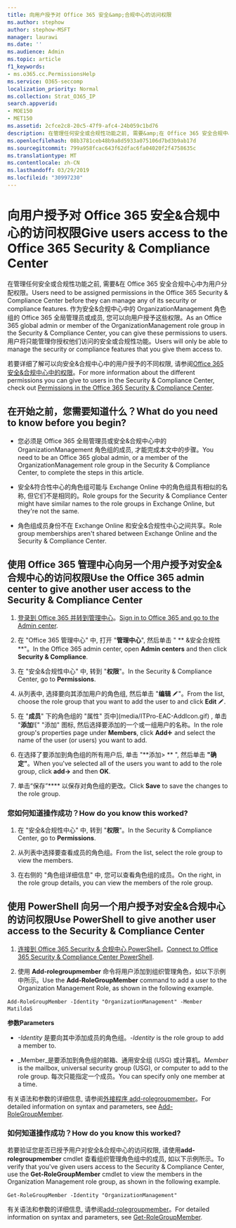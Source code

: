 ```yaml
---
title: 向用户授予对 Office 365 安全&amp;合规中心的访问权限
ms.author: stephow
author: stephow-MSFT
manager: laurawi
ms.date: ''
ms.audience: Admin
ms.topic: article
f1_keywords:
- ms.o365.cc.PermissionsHelp
ms.service: O365-seccomp
localization_priority: Normal
ms.collection: Strat_O365_IP
search.appverid:
- MOE150
- MET150
ms.assetid: 2cfce2c8-20c5-47f9-afc4-24b059c1bd76
description: 在管理任何安全或合规性功能之前, 需要&amp;在 Office 365 安全合规中心中为用户分配权限。
ms.openlocfilehash: 08b3781ceb48b9a8d5933a075106d7bd3b9ab17d
ms.sourcegitcommit: 799a958fcac643f62dfac6fa04020f2f4758635c
ms.translationtype: MT
ms.contentlocale: zh-CN
ms.lasthandoff: 03/29/2019
ms.locfileid: "30997230"
---
```

# <a name="give-users-access-to-the-office-365-security-amp-compliance-center"></a><span data-ttu-id="c518f-103">向用户授予对 Office 365 安全&amp;合规中心的访问权限</span><span class="sxs-lookup"><span data-stu-id="c518f-103">Give users access to the Office 365 Security &amp; Compliance Center</span></span>

<span data-ttu-id="c518f-104">在管理任何安全或合规性功能之前, 需要&amp;在 Office 365 安全合规中心中为用户分配权限。</span><span class="sxs-lookup"><span data-stu-id="c518f-104">Users need to be assigned permissions in the Office 365 Security &amp; Compliance Center before they can manage any of its security or compliance features.</span></span> <span data-ttu-id="c518f-105">作为安全&amp;合规中心中的 OrganizationManagement 角色组的 Office 365 全局管理员或成员, 您可以向用户授予这些权限。</span><span class="sxs-lookup"><span data-stu-id="c518f-105">As an Office 365 global admin or member of the OrganizationManagement role group in the Security &amp; Compliance Center, you can give these permissions to users.</span></span> <span data-ttu-id="c518f-106">用户将只能管理你授权他们访问的安全或合规性功能。</span><span class="sxs-lookup"><span data-stu-id="c518f-106">Users will only be able to manage the security or compliance features that you give them access to.</span></span> 
  
<span data-ttu-id="c518f-107">若要详细了解可以向安全&amp;合规中心中的用户授予的不同权限, 请参阅[Office 365 安全&amp;合规中心中的权限](permissions-in-the-security-and-compliance-center.md)。</span><span class="sxs-lookup"><span data-stu-id="c518f-107">For more information about the different permissions you can give to users in the Security &amp; Compliance Center, check out [Permissions in the Office 365 Security &amp; Compliance Center](permissions-in-the-security-and-compliance-center.md).</span></span>
  
## <a name="what-do-you-need-to-know-before-you-begin"></a><span data-ttu-id="c518f-108">在开始之前，您需要知道什么？</span><span class="sxs-lookup"><span data-stu-id="c518f-108">What do you need to know before you begin?</span></span>

- <span data-ttu-id="c518f-109">您必须是 Office 365 全局管理员或安全&amp;合规中心中的 OrganizationManagement 角色组的成员, 才能完成本文中的步骤。</span><span class="sxs-lookup"><span data-stu-id="c518f-109">You need to be an Office 365 global admin, or a member of the OrganizationManagement role group in the Security &amp; Compliance Center, to complete the steps in this article.</span></span>
    
- <span data-ttu-id="c518f-110">安全&amp;符合性中心的角色组可能与 Exchange Online 中的角色组具有相似的名称, 但它们不是相同的。</span><span class="sxs-lookup"><span data-stu-id="c518f-110">Role groups for the Security &amp; Compliance Center might have similar names to the role groups in Exchange Online, but they're not the same.</span></span> 
    
- <span data-ttu-id="c518f-111">角色组成员身份不在 Exchange Online 和安全&amp;合规性中心之间共享。</span><span class="sxs-lookup"><span data-stu-id="c518f-111">Role group memberships aren't shared between Exchange Online and the Security &amp; Compliance Center.</span></span>
    
## <a name="use-the-office-365-admin-center-to-give-another-user-access-to-the-security-amp-compliance-center"></a><span data-ttu-id="c518f-112">使用 Office 365 管理中心向另一个用户授予对安全&amp;合规中心的访问权限</span><span class="sxs-lookup"><span data-stu-id="c518f-112">Use the Office 365 admin center to give another user access to the Security &amp; Compliance Center</span></span>

1. <span data-ttu-id="c518f-113">[登录到 Office 365 并转到管理中心](https://go.microsoft.com/fwlink/p/?LinkId=525275)。</span><span class="sxs-lookup"><span data-stu-id="c518f-113">[Sign in to Office 365 and go to the Admin center](https://go.microsoft.com/fwlink/p/?LinkId=525275).</span></span>
    
2. <span data-ttu-id="c518f-114">在 "Office 365 管理中心" 中, 打开 "**管理中心**", 然后单击 " \*\* &amp;安全合规性\*\*"。</span><span class="sxs-lookup"><span data-stu-id="c518f-114">In the Office 365 admin center, open **Admin centers** and then click **Security &amp; Compliance**.</span></span> 
    
3. <span data-ttu-id="c518f-115">在 "安全&amp;合规性中心" 中, 转到 "**权限**"。</span><span class="sxs-lookup"><span data-stu-id="c518f-115">In the Security &amp; Compliance Center, go to **Permissions**.</span></span>
    
4. <span data-ttu-id="c518f-116">从列表中, 选择要向其添加用户的角色组, 然后单击 "**编辑** ![编辑图标](media/O365_MDM_CreatePolicy_EditIcon.gif)"。</span><span class="sxs-lookup"><span data-stu-id="c518f-116">From the list, choose the role group that you want to add the user to and click **Edit** ![Edit icon](media/O365_MDM_CreatePolicy_EditIcon.gif).</span></span>
    
5. <span data-ttu-id="c518f-117">在 "**成员**" 下的角色组的 "属性" 页中](media/ITPro-EAC-AddIcon.gif) , 单击 "**添加**![" "添加" 图标, 然后选择要添加的一个或一组用户的名称。</span><span class="sxs-lookup"><span data-stu-id="c518f-117">In the role group's properties page under **Members**, click **Add**![Add Icon](media/ITPro-EAC-AddIcon.gif) and select the name of the user (or users) you want to add.</span></span> 
    
6. <span data-ttu-id="c518f-118">在选择了要添加到角色组的所有用户后, 单击 "\*\*添加\> \*\* ", 然后单击 **"确定"**。</span><span class="sxs-lookup"><span data-stu-id="c518f-118">When you've selected all of the users you want to add to the role group, click **add-\>** and then **OK**.</span></span>
    
7. <span data-ttu-id="c518f-119">单击“保存”\*\*\*\* 以保存对角色组的更改。</span><span class="sxs-lookup"><span data-stu-id="c518f-119">Click **Save** to save the changes to the role group.</span></span> 
    
### <a name="how-do-you-know-this-worked"></a><span data-ttu-id="c518f-120">您如何知道操作成功？</span><span class="sxs-lookup"><span data-stu-id="c518f-120">How do you know this worked?</span></span>

1. <span data-ttu-id="c518f-121">在 "安全&amp;合规性中心" 中, 转到 "**权限**"。</span><span class="sxs-lookup"><span data-stu-id="c518f-121">In the Security &amp; Compliance Center, go to **Permissions**.</span></span>
    
2. <span data-ttu-id="c518f-122">从列表中选择要查看成员的角色组。</span><span class="sxs-lookup"><span data-stu-id="c518f-122">From the list, select the role group to view the members.</span></span>
    
3. <span data-ttu-id="c518f-123">在右侧的 "角色组详细信息" 中, 您可以查看角色组的成员。</span><span class="sxs-lookup"><span data-stu-id="c518f-123">On the right, in the role group details, you can view the members of the role group.</span></span>
    
## <a name="use-powershell-to-give-another-user-access-to-the-security-amp-compliance-center"></a><span data-ttu-id="c518f-124">使用 PowerShell 向另一个用户授予对安全&amp;合规中心的访问权限</span><span class="sxs-lookup"><span data-stu-id="c518f-124">Use PowerShell to give another user access to the Security &amp; Compliance Center</span></span>

1. <span data-ttu-id="c518f-125">[连接到 Office 365 Security & 合规中心 PowerShell](https://docs.microsoft.com/en-us/powershell/exchange/office-365-scc/connect-to-scc-powershell/connect-to-scc-powershell?view=exchange-ps)。</span><span class="sxs-lookup"><span data-stu-id="c518f-125">[Connect to Office 365 Security & Compliance Center PowerShell](https://docs.microsoft.com/en-us/powershell/exchange/office-365-scc/connect-to-scc-powershell/connect-to-scc-powershell?view=exchange-ps).</span></span>
    
2. <span data-ttu-id="c518f-126">使用 **Add-rolegroupmember** 命令将用户添加到组织管理角色，如以下示例中所示。</span><span class="sxs-lookup"><span data-stu-id="c518f-126">Use the **Add-RoleGroupMember** command to add a user to the Organization Management Role, as shown in the following example.</span></span> 
    
  ```
  Add-RoleGroupMember -Identity "OrganizationManagement" -Member MatildaS
  
  ```

 <span data-ttu-id="c518f-127">**参数**</span><span class="sxs-lookup"><span data-stu-id="c518f-127">**Parameters**</span></span>
  
- <span data-ttu-id="c518f-128">_-Identity_ 是要向其中添加成员的角色组。</span><span class="sxs-lookup"><span data-stu-id="c518f-128">_-Identity_ is the role group to add a member to.</span></span> 
    
- <span data-ttu-id="c518f-129">_Member_是要添加到角色组的邮箱、通用安全组 (USG) 或计算机。</span><span class="sxs-lookup"><span data-stu-id="c518f-129">_Member_ is the mailbox, universal security group (USG), or computer to add to the role group.</span></span> <span data-ttu-id="c518f-130">每次只能指定一个成员。</span><span class="sxs-lookup"><span data-stu-id="c518f-130">You can specify only one member at a time.</span></span> 
    
<span data-ttu-id="c518f-131">有关语法和参数的详细信息, 请参阅[外接程序 add-rolegroupmember](https://go.microsoft.com/fwlink/p/?LinkId=510859)。</span><span class="sxs-lookup"><span data-stu-id="c518f-131">For detailed information on syntax and parameters, see [Add-RoleGroupMember](https://go.microsoft.com/fwlink/p/?LinkId=510859).</span></span>
  
### <a name="how-do-you-know-this-worked"></a><span data-ttu-id="c518f-132">如何知道操作成功？</span><span class="sxs-lookup"><span data-stu-id="c518f-132">How do you know this worked?</span></span>

<span data-ttu-id="c518f-133">若要验证您是否已授予用户对安全&amp;合规中心的访问权限, 请使用**add-rolegroupmember** cmdlet 查看组织管理角色组中的成员, 如以下示例所示。</span><span class="sxs-lookup"><span data-stu-id="c518f-133">To verify that you've given users access to the Security &amp; Compliance Center, use the **Get-RoleGroupMember** cmdlet to view the members in the Organization Management role group, as shown in the following example.</span></span> 
  
```
Get-RoleGroupMember -Identity "OrganizationManagement"

```

<span data-ttu-id="c518f-134">有关语法和参数的详细信息, 请参阅[add-rolegroupmember](https://go.microsoft.com/fwlink/p/?LinkId=510860)。</span><span class="sxs-lookup"><span data-stu-id="c518f-134">For detailed information on syntax and parameters, see [Get-RoleGroupMember](https://go.microsoft.com/fwlink/p/?LinkId=510860).</span></span>
  

